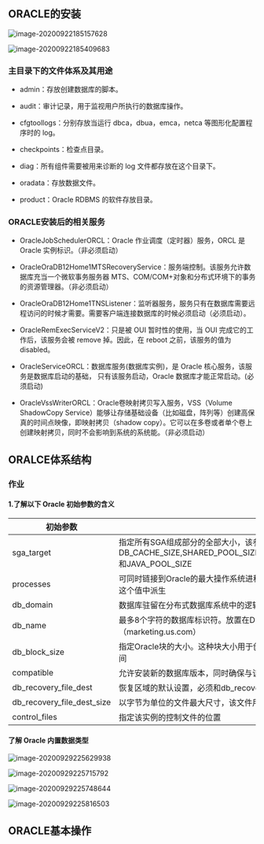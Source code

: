 

## ORACLE的安装

![image-20200922185157628](ORCL.assets\image-20200922185157628.png)

![image-20200922185409683](ORCL.assets\image-20200922185409683.png)

### 主目录下的文件体系及其用途

- admin：存放创建数据库的脚本。

- audit：审计记录，用于监视用户所执行的数据库操作。

- cfgtoollogs：分别存放当运行 dbca，dbua，emca，netca 等图形化配置程序时的 log。

- checkpoints：检查点目录。

- diag：所有组件需要被用来诊断的 log 文件都存放在这个目录下。

- oradata：存放数据文件。

- product：Oracle RDBMS 的软件存放目录。

### ORACLE安装后的相关服务

- OracleJobSchedulerORCL：Oracle 作业调度（定时器）服务，ORCL 是Oracle 实例标识。（非必须启动）

- OracleOraDB12Home1MTSRecoveryService：服务端控制。该服务允许数据库充当一个微软事务服务器 MTS、COM/COM+对象和分布式环境下的事务的资源管理器。（非必须启动）

- OracleOraDB12Home1TNSListener：监听器服务，服务只有在数据库需要远程访问的时候才需要。需要客户端连接数据库的时候必须启动（必须启动）。

- OracleRemExecServiceV2：只是被 OUI 暂时性的使用，当 OUI 完成它的工作后，该服务会被 remove 掉。因此，在 reboot 之前，该服务的值为disabled。

- OracleServiceORCL：数据库服务(数据库实例)，是 Oracle 核心服务，该服务是数据库启动的基础， 只有该服务启动，Oracle 数据库才能正常启动。(必须启动)

- OracleVssWriterORCL：Oracle卷映射拷贝写入服务，VSS（Volume ShadowCopy Service）能够让存储基础设备（比如磁盘，阵列等）创建高保真的时间点映像，即映射拷贝（shadow copy）。它可以在多卷或者单个卷上创建映射拷贝，同时不会影响到系统的系统能。（非必须启动）


## ORALCE体系结构

### 作业

#### 1.了解以下 Oracle 初始参数的含义

|初始参数|说明|
|--------|-----|
|sga_target|指定所有SGA组成部分的全部大小，该参数自动确定DB_CACHE_SIZE,SHARED_POOL_SIZE,LARGE_POOL_SIZE,STREAMS_POOL_SIZE和JAVA_POOL_SIZE|
|processes|可同时链接到Oracle的最大操作系统进程数量，SESSIONS 和 RTRANSACTIONS 从这个值中派生|
|db_domain|数据库驻留在分布式数据库系统中的逻辑域名（如 us.oracle.com）|
|db_name|最多8个字符的数据库标识符。放置在DB_DOMAIN值的前面，形成完全限定的名称（marketing.us.com）|
|db_block_size|指定Oracle块的大小。这种块大小用于创建数据库时的SYSTEM\SYSAUX和临时表空间|
|compatible|允许安装新的数据库版本，同时确保与该参数指定的版本兼容|
|db_recovery_file_dest|恢复区域的默认设置，必须和db_recovery_file_dest_size一起设置|
|db_recovery_file_dest_size|以字节为单位的文件最大尺寸，该文件用于在恢复区域位置的恢复|
|control_files|指定该实例的控制文件的位置|

#### 了解 Oracle 内置数据类型

![image-20200929225629938](ORCL.assets\image-20200929225629938.png)

![image-20200929225715792](ORCL.assets\image-20200929225715792.png)

![image-20200929225748644](ORCL.assets\image-20200929225748644.png)

![image-20200929225816503](ORCL.assets\image-20200929225816503.png)

## ORACLE基本操作

